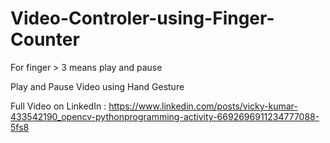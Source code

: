 # Video-Controler-using-Finger-Counter

For finger > 3 means play and pause

Play and Pause Video using Hand Gesture

Full Video on LinkedIn :
https://www.linkedin.com/posts/vicky-kumar-433542190_opencv-pythonprogramming-activity-6692696911234777088-5fs8
